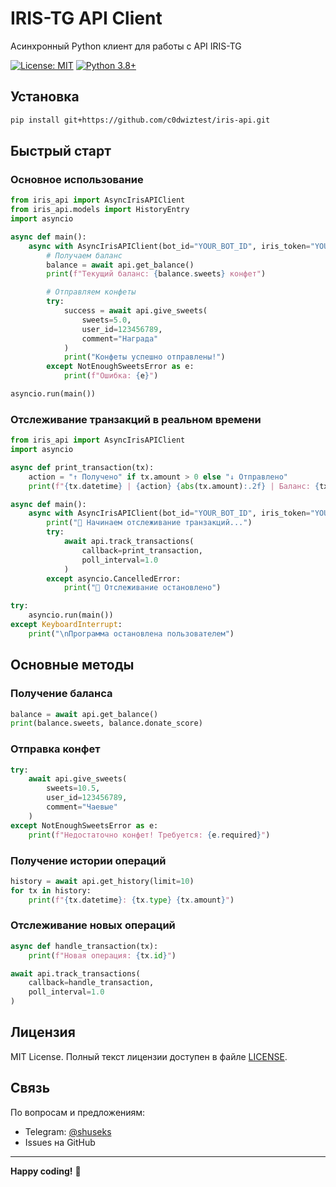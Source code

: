 # IRIS-TG API Client

Асинхронный Python клиент для работы с API IRIS-TG

[![License: MIT](https://img.shields.io/badge/License-MIT-yellow.svg)](https://opensource.org/licenses/MIT)
[![Python 3.8+](https://img.shields.io/badge/python-3.8+-blue.svg)](https://www.python.org/downloads/)

## Установка

```bash
pip install git+https://github.com/c0dwiztest/iris-api.git
```

## Быстрый старт

### Основное использование

```python
from iris_api import AsyncIrisAPIClient
from iris_api.models import HistoryEntry
import asyncio

async def main():
    async with AsyncIrisAPIClient(bot_id="YOUR_BOT_ID", iris_token="YOUR_IRIS_TOKEN") as api:
        # Получаем баланс
        balance = await api.get_balance()
        print(f"Текущий баланс: {balance.sweets} конфет")

        # Отправляем конфеты
        try:
            success = await api.give_sweets(
                sweets=5.0,
                user_id=123456789,
                comment="Награда"
            )
            print("Конфеты успешно отправлены!")
        except NotEnoughSweetsError as e:
            print(f"Ошибка: {e}")

asyncio.run(main())
```

### Отслеживание транзакций в реальном времени

```python
from iris_api import AsyncIrisAPIClient
import asyncio

async def print_transaction(tx):
    action = "↑ Получено" if tx.amount > 0 else "↓ Отправлено"
    print(f"{tx.datetime} | {action} {abs(tx.amount):.2f} | Баланс: {tx.balance:.2f}")

async def main():
    async with AsyncIrisAPIClient(bot_id="YOUR_BOT_ID", iris_token="YOUR_IRIS_TOKEN") as api:
        print("🚀 Начинаем отслеживание транзакций...")
        try:
            await api.track_transactions(
                callback=print_transaction,
                poll_interval=1.0
            )
        except asyncio.CancelledError:
            print("🛑 Отслеживание остановлено")

try:
    asyncio.run(main())
except KeyboardInterrupt:
    print("\nПрограмма остановлена пользователем")
```

## Основные методы

### Получение баланса
```python
balance = await api.get_balance()
print(balance.sweets, balance.donate_score)
```

### Отправка конфет
```python
try:
    await api.give_sweets(
        sweets=10.5,
        user_id=123456789,
        comment="Чаевые"
    )
except NotEnoughSweetsError as e:
    print(f"Недостаточно конфет! Требуется: {e.required}")
```

### Получение истории операций
```python
history = await api.get_history(limit=10)
for tx in history:
    print(f"{tx.datetime}: {tx.type} {tx.amount}")
```

### Отслеживание новых операций
```python
async def handle_transaction(tx):
    print(f"Новая операция: {tx.id}")

await api.track_transactions(
    callback=handle_transaction,
    poll_interval=1.0
)
```

## Лицензия

MIT License. Полный текст лицензии доступен в файле [LICENSE](LICENSE).

## Связь

По вопросам и предложениям:
- Telegram: [@shuseks](https://t.me/shuseks)
- Issues на GitHub

---

**Happy coding!** 🚀